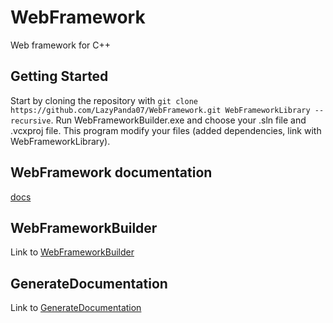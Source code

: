 # WebFramework
Web framework for C++

## Getting Started
Start by cloning the repository with `git clone https://github.com/LazyPanda07/WebFramework.git WebFrameworkLibrary --recursive`.
Run WebFrameworkBuilder.exe and choose your .sln file and .vcxproj file. This program modify your files (added dependencies, link with WebFrameworkLibrary).

## WebFramework documentation
[docs](https://lazypanda07.github.io/WebFramework/)

## WebFrameworkBuilder
Link to [WebFrameworkBuilder](https://github.com/LazyPanda07/WebFrameworkBuilder)

## GenerateDocumentation
Link to [GenerateDocumentation](https://github.com/LazyPanda07/GenerateDocumentation)
